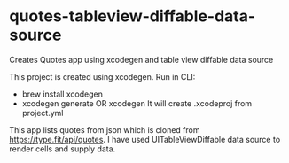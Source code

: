 # quotes-tableview-diffable-data-source
Creates Quotes app using xcodegen and table view diffable data source


This project is created using xcodegen. Run in CLI:
- brew install xcodegen
- xcodegen generate OR xcodegen
It will create .xcodeproj from project.yml

This app lists quotes from json which is cloned from https://type.fit/api/quotes. I have used UITableViewDiffable data source to render cells and supply data.
